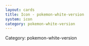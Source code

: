 ```yaml
---
layout: cards
title: Icon - pokemon-white-version
system: icon
category: pokemon-white-version
---
```

<div class="alert alert-secondary mb-4"><span class="i18n innerHTML-category">Category: </span><span class="i18n innerHTML-cat-pokemon-white-version">pokemon-white-version</span></div>
